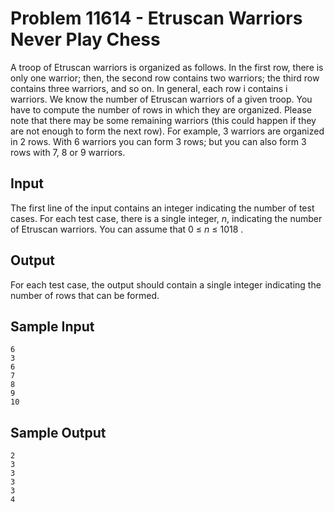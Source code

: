 # Problem 11614 - Etruscan Warriors Never Play Chess

A troop of Etruscan warriors is organized as follows. In the first row, there is only one warrior; then,
the second row contains two warriors; the third row contains three warriors, and so on. In general, each
row i contains i warriors.
We know the number of Etruscan warriors of a given troop. You have to compute the number of
rows in which they are organized.
Please note that there may be some remaining warriors (this could happen if they are not enough
to form the next row). For example, 3 warriors are organized in 2 rows. With 6 warriors you can form
3 rows; but you can also form 3 rows with 7, 8 or 9 warriors.

## Input

The first line of the input contains an integer indicating the number of test cases.
For each test case, there is a single integer, *n*, indicating the number of Etruscan warriors. You can
assume that 0 ≤ *n* ≤ 1018 .

## Output

For each test case, the output should contain a single integer indicating the number of rows that can
be formed.

## Sample Input

```
6
3
6
7
8
9
10
```

## Sample Output

```
2
3
3
3
3
4
```
